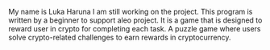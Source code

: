 My name is Luka Haruna
I am still working on the project.
This program is written by a beginner to support aleo project.
It is a game that is designed to reward user in crypto for completing each task.
A puzzle game where users solve crypto-related challenges to earn rewards in cryptocurrency. 

